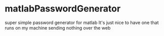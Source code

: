 # matlabPasswordGenerator
super simple password generator for matlab  It's just nice to have one that runs on my machine sending nothing over the web
